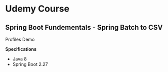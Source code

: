 # Udemy Course

## Spring Boot Fundementals - Spring Batch to CSV

Profiles Demo

**Specifications**
* Java 8
* Spring Boot 2.27
